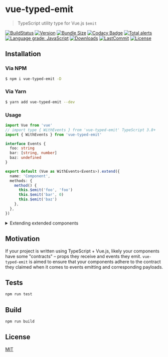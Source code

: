 # vue-typed-emit

> TypeScript utility type for Vue.js `$emit`

[![BuildStatus](https://img.shields.io/github/workflow/status/andrewvasilchuk/vue-typed-emit/Integration)](https://github.com/andrewvasilchuk/vue-typed-emit/actions?query=workflow%3AIntegration)
[![Version](https://img.shields.io/npm/v/vue-typed-emit)](https://www.npmjs.com/package/vue-typed-emit)
[![Bundle Size](https://img.shields.io/bundlephobia/minzip/vue-typed-emit)](https://bundlephobia.com/result?p=vue-typed-emit)
[![Codacy Badge](https://app.codacy.com/project/badge/Grade/0a12c2d8dbd44f028aacddb254df983d)](https://www.codacy.com/gh/andrewvasilchuk/vue-typed-emit/dashboard?utm_source=github.com&utm_medium=referral&utm_content=andrewvasilchuk/vue-typed-emit&utm_campaign=Badge_Grade)
[![Total alerts](https://img.shields.io/lgtm/alerts/g/andrewvasilchuk/vue-typed-emit.svg?logo=lgtm&logoWidth=18)](https://lgtm.com/projects/g/andrewvasilchuk/vue-typed-emit/alerts/)
[![Language grade: JavaScript](https://img.shields.io/lgtm/grade/javascript/g/andrewvasilchuk/vue-typed-emit.svg?logo=lgtm&logoWidth=18)](https://lgtm.com/projects/g/andrewvasilchuk/vue-typed-emit/context:javascript)
[![Downloads](https://img.shields.io/npm/dt/vue-typed-emit)](https://www.npmjs.com/package/vue-typed-emit)
[![LastCommit](https://img.shields.io/github/last-commit/andrewvasilchuk/vue-typed-emit)](https://github.com/andrewvasilchuk/vue-typed-emit/commits/master)
[![License](https://img.shields.io/npm/l/vue-typed-emit)](https://github.com/andrewvasilchuk/vue-typed-emit/blob/master/LICENSE)

## Installation

### Via NPM

```bash
$ npm i vue-typed-emit -D
```

### Via Yarn

```bash
$ yarn add vue-typed-emit --dev
```

### Usage

```ts
import Vue from 'vue'
// import type { WithEvents } from 'vue-typed-emit' TypeScript 3.8+
import { WithEvents } from 'vue-typed-emit'

interface Events {
  foo: string
  bar: [string, number]
  baz: undefined
}

export default (Vue as WithEvents<Events>).extend({
  name: 'Component',
  methods: {
    method() {
      this.$emit('foo', 'foo')
      this.$emit('bar', 0)
      this.$emit('baz')
    },
  },
})
```

<details>
<summary>Extending extended components</summary>

```ts
// YourAwesomeExtendedComponent.vue
// ...

export default Vue.extend({
  // ...
  methods: {
    baz() {},
  },
  // ...
})
```

```ts
// ...
import YourAwesomeExtendedComponent from 'path/to/your/awewsome/extended/component'

export default (YourAwesomeExtendedComponent as WithEvents<
  WithEvents,
  typeof YourAwesomeExtendedComponent
>).extend({})
```

</details>

## Motivation

If your project is written using TypeScript + Vue.js, likely your components have some "contracts" – props they receive and events they emit. `vue-typed-emit` is aimed to ensure that your components adhere to the contract they claimed when it comes to events emitting and corresponding payloads.

## Tests

```bash
npm run test
```

## Build

```bash
npm run build
```

## License

[MIT](http://opensource.org/licenses/MIT)
